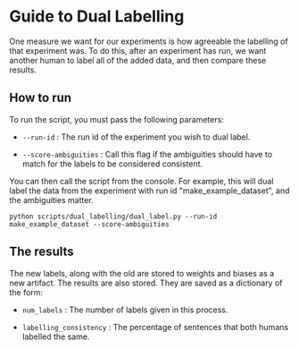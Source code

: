 Guide to Dual Labelling
==========================

One measure we want for our experiments is how agreeable the labelling of that experiment was. To do this, after an experiment has run, we want another human to label all of the added data, and then compare these results.

How to run
-------------

To run the script, you must pass the following parameters:

- `--run-id` : The run id of the experiment you wish to dual label.

- `--score-ambiguities` : Call this flag if the ambiguities should have to match for the labels to be considered consistent.

You can then call the script from the console. For example, this will dual label the data from the experiment with run id "make_example_dataset", and the ambiguities matter.

```
python scripts/dual_labelling/dual_label.py --run-id make_example_dataset --score-ambiguities
```


The results
---------------------------

The new labels, along with the old are stored to weights and biases as a new artifact. The results are also stored. They are saved as a dictionary of the form:


- `num_labels` : The number of labels given in this process.

- `labelling_consistency` : The percentage of sentences that both humans labelled the same. 
